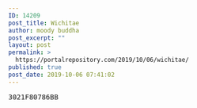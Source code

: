 ```yaml
---
ID: 14209
post_title: Wichitae
author: moody buddha
post_excerpt: ""
layout: post
permalink: >
  https://portalrepository.com/2019/10/06/wichitae/
published: true
post_date: 2019-10-06 07:41:02
---
```

<pre>3021F80786BB</pre>
